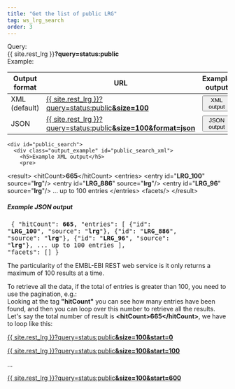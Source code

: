 ```yaml
---
title: "Get the list of public LRG"
tag: ws_lrg_search
order: 3
---
```



<div class="clearfix margin-top-10">
  <div class="left bold_font margin-right-10" style="width:75px">Query:</div> 
  <div class="left">{{ site.rest_lrg }}<b>?query=status:<span class="lrg_blue">public</span></b></div>
</div>
<div class="clearfix margin-top-10">
  <div class="left bold_font margin-right-10" style="width:75px">Example:</div> 
  <div class="left">
    <table class="table table-lrg">
      <thead>
        <tr>
          <th>Output format</th>
          <th>URL</th>
          <th>Example output</th>
        </tr>
      </thead>
      <tbody>
        <tr>
          <td>XML <span class="smaller-font">(default)</span></td>
          <td>
            <a href="{{ site.rest_lrg }}?query=status:public&size=100" target="_blank">{{ site.rest_lrg }}?query=status:public<b>&size=100</b></a>
          </td>
          <td>
            <button class="btn btn-primary btn-sm" onclick="javascript:show_output('public_search','xml')">XML output</button>
          </td>
        </tr>
        <tr>
          <td>JSON</td>
          <td>
            <a href="{{ site.rest_lrg }}?query=status:public&size=100&format=json" target="_blank">{{ site.rest_lrg }}?query=status:public<b>&size=100&format=json</b></a>
          </td>
          <td>
            <button class="btn btn-primary btn-sm" onclick="javascript:show_output('public_search','json')">JSON output</button>
          </td>
        </tr>
      </tbody>   
    </table>

    <div id="public_search">
      <div class="output_example" id="public_search_xml">
        <h5>Example XML output</h5>
        <pre>
&lt;result>
  &lt;hitCount><b>665</b>&lt;/hitCount>
  &lt;entries>
    &lt;entry id="<b>LRG_100</b>" source="<b>lrg</b>"/>
    &lt;entry id="<b>LRG_886</b>" source="<b>lrg</b>"/>
    &lt;entry id="<b>LRG_96</b>" source="<b>lrg</b>"/>
    <span class="lrg_green">... up to 100 entries</span>
  &lt;/entries>
  &lt;facets/>
&lt;/result>
  </pre>
      </div>
      <div class="output_example" id="public_search_json">
        <h5>Example JSON output</h5>
        <pre>
{
  "hitCount": <b>665</b>,
  "entries":
            [
              {"id": "<b>LRG_100</b>", "source": "<b>lrg</b>"},
              {"id": "<b>LRG_886</b>", "source": "<b>lrg</b>"},
              {"id": "<b>LRG_96</b>", "source": "<b>lrg</b>"},
              <span class="lrg_green">... up to 100 entries</span>
            ],
  "facets": []
}
        </pre>
      </div>
    </div>

  </div>
</div>

<p>
  The particularity of the EMBL-EBI REST web service is it only returns a <span class="warning">maximum of 100 results at a time.</span>
</p>
<p>
  To retrieve all the data, if the total of entries is greater than 100, you need to use the pagination, e.g.:<br />
  Looking at the tag <b>"hitCount"</b> you can see how many entries have been found, and then you can loop over this number to retrieve all the results. Let's say the total number of result is <b>&lt;hitCount&gt;<span class="warning">665</span>&lt;/hitCount&gt;</b>, we have to loop like this:
</p>
<p>
  <a href="{{ site.rest_lrg }}?query=status:public&size=100&start=0" target="_blank">{{ site.rest_lrg }}?query=status:public<b>&size=100&start=0</b></a>
</p>
<p>
  <a href="{{ site.rest_lrg }}?query=status:public&size=100&start=100" target="_blank">{{ site.rest_lrg }}?query=status:public<b>&size=100&start=100</b></a>
</p>
<p>...</p>
<p>
  <a href="{{ site.rest_lrg }}?query=status:public&size=100&start=600" target="_blank">{{ site.rest_lrg }}?query=status:public<b>&size=100&start=600</b></a>
</p>


